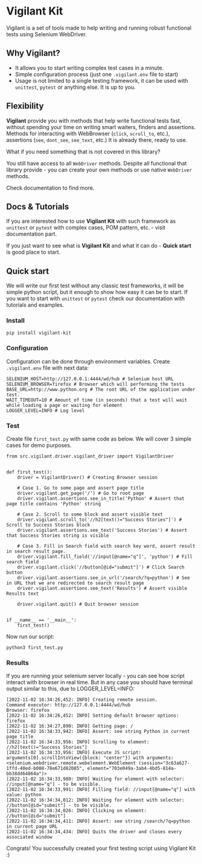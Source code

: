 # Vigilant Kit

Vigilant is a set of tools made to help writing and running robust functional tests using Selenium WebDriver. 



## Why Vigilant?
 - It allows you to start writing complex test cases in a minute.
 - Simple configuration process (just one `.vigilant.env` file to start)
 - Usage is not limited to a single testing framework, it can be used with `unittest`, `pytest` or anything else.
It is up to you.

## Flexibility 
**Vigilant** provide you with methods that help write functional tests fast, without spending your time on writing smart
waiters, finders and assertions. Methods for interacting with WebBrowser (`click`, `scroll_to`, etc.), assertions 
(`see`, `dont_see`, `see_text`, etc.) It is already there, ready to use.

What if you need something that is not covered in this library?

You still have access to all `WebDriver` methods. Despite all functional that library provide - you can create your own 
methods or use native `WebDriver` methods.

Check documentation to find more.

## Docs & Tutorials
If you are interested how to use **Vigilant Kit** with such framework as `unittest` or `pytest` with complex cases, POM 
pattern, etc. - visit documentation part.

If you just want to see what is **Vigilant Kit** and what it can do - **Quick start** is good place to start.

## Quick start
We will write our first test without any classic test frameworks, it will be simple python script, but it enough
to show how easy it can be to start. If you want to start with `unittest` or `pytest` check our documentation with
tutorials and examples.
### Install
```shell
pip install vigilant-kit
```

### Configuration
Configuration can be done through environment variables. Create `.vigilant.env` file with next data:
```shell
SELENIUM_HOST=http://127.0.0.1:4444/wd/hub # Selenium host URL
SELENIUM_BROWSER=firefox # Browser which will performing the tests
BASE_URL=http://www.python.org # The root URL of the application under test.
WAIT_TIMEOUT=10 # Amount of time (in seconds) that a test will wait while loading a page or waiting for element
LOGGER_LEVEL=INFO # Log level
```

### Test
Create file `first_test.py` with same code as below. We will cover 3 simple cases for demo purposes.
```shell
from src.vigilant.driver.vigilant_driver import VigilantDriver


def first_test():
    driver = VigilantDriver() # Creating Browser session

    # Case 1. Go to some page and assert page title
    driver.vigilant.get_page('/') # Go to root page
    driver.vigilant.assertions.see_in_title('Python' # Assert that page title contains 'Python' string
    
    # Case 2. Scroll to some block and assert visible text
    driver.vigilant.scroll_to('//h2[text()="Success Stories"]') # Scroll to Success Stories block
    driver.vigilant.assertions.see_text('Success Stories') # Assert that Success Stories string is visible 

    # Case 3. Fill in Search field with search key word, assert result in search result page.
    driver.vigilant.fill_field('//input[@name="q"]', 'python') # Fill search field
    driver.vigilant.click('//button[@id="submit"]') # Click Search button
    driver.vigilant.assertions.see_in_url('/search/?q=python') # See in URL that we are redirected to search result page
    driver.vigilant.assertions.see_text('Results') # Assert visible Results text

    driver.vigilant.quit() # Quit browser session


if __name__ == '__main__':
    first_test()

```
Now run our script:
```shell
python3 first_test.py
```
### Results
If you are running your selenium server locally - you can see how script interact with browser in real time. But in any
case you should have terminal output similar to this, due to LOGGER_LEVEL=INFO:
```shell
[2022-11-02 16:34:26,452: INFO] Creating remote session.
Command executor: http://127.0.0.1:4444/wd/hub
Browser: firefox
[2022-11-02 16:34:26,452: INFO] Setting default browser options: firefox
[2022-11-02 16:34:27,890: INFO] Getting page: /
[2022-11-02 16:34:33,942: INFO] Assert: see string Python in current page title
[2022-11-02 16:34:33,956: INFO] Scrolling to element: //h2[text()="Success Stories"]
[2022-11-02 16:34:33,956: INFO] Execute JS script: arguments[0].scrollIntoView({block: "center"}) with arguments: <selenium.webdriver.remote.webelement.WebElement (session="3c63a627-1ffd-40ed-b008-78e671d82085", element="703e049a-3ab4-4bd5-814a-bb38dd64864a")>
[2022-11-02 16:34:33,980: INFO] Waiting for element with selector: //input[@name="q"] - to be visible.
[2022-11-02 16:34:33,991: INFO] Filling field: //input[@name="q"] with value: python
[2022-11-02 16:34:34,012: INFO] Waiting for element with selector: //button[@id="submit"] - to be visible.
[2022-11-02 16:34:34,026: INFO] Clicking on element: //button[@id="submit"]
[2022-11-02 16:34:34,411: INFO] Assert: see string /search/?q=python in current page URL
[2022-11-02 16:34:34,434: INFO] Quits the driver and closes every associated window

```
Congrats! You successfully created your first testing script using Vigilant Kit :)
